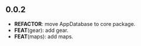 ## 0.0.2

 - **REFACTOR**: move AppDatabase to core package.
 - **FEAT**(gear): add gear.
 - **FEAT**(maps): add maps.

